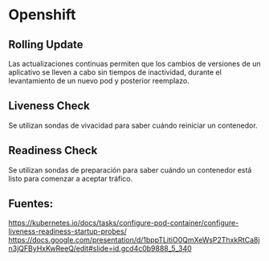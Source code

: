 # Openshift

## Rolling Update
Las actualizaciones continuas permiten que los cambios de versiones de un aplicativo se lleven a cabo sin tiempos de inactividad, durante el levantamiento de un nuevo pod y posterior reemplazo.
  
## Liveness Check
Se utilizan sondas de vivacidad para saber cuándo reiniciar un contenedor.

## Readiness Check
Se utilizan sondas de preparación para saber cuándo un contenedor está listo para comenzar a aceptar tráfico.










## Fuentes:
https://kubernetes.io/docs/tasks/configure-pod-container/configure-liveness-readiness-startup-probes/
https://docs.google.com/presentation/d/1bppTLitiO0QmXeWsP2ThxkRtCa8jn3jQFByHxKwReeQ/edit#slide=id.gcd4c0b9888_5_340
